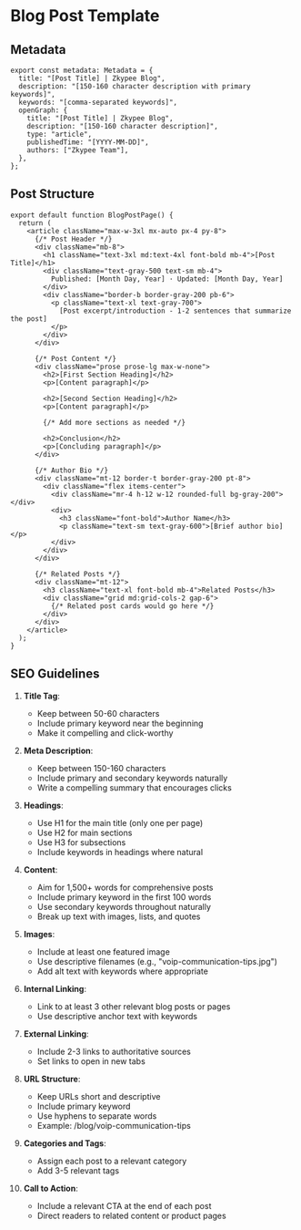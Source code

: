 # Blog Post Template

## Metadata

```tsx
export const metadata: Metadata = {
  title: "[Post Title] | Zkypee Blog",
  description: "[150-160 character description with primary keywords]",
  keywords: "[comma-separated keywords]",
  openGraph: {
    title: "[Post Title] | Zkypee Blog",
    description: "[150-160 character description]",
    type: "article",
    publishedTime: "[YYYY-MM-DD]",
    authors: ["Zkypee Team"],
  },
};
```

## Post Structure

```tsx
export default function BlogPostPage() {
  return (
    <article className="max-w-3xl mx-auto px-4 py-8">
      {/* Post Header */}
      <div className="mb-8">
        <h1 className="text-3xl md:text-4xl font-bold mb-4">[Post Title]</h1>
        <div className="text-gray-500 text-sm mb-4">
          Published: [Month Day, Year] · Updated: [Month Day, Year]
        </div>
        <div className="border-b border-gray-200 pb-6">
          <p className="text-xl text-gray-700">
            [Post excerpt/introduction - 1-2 sentences that summarize the post]
          </p>
        </div>
      </div>

      {/* Post Content */}
      <div className="prose prose-lg max-w-none">
        <h2>[First Section Heading]</h2>
        <p>[Content paragraph]</p>

        <h2>[Second Section Heading]</h2>
        <p>[Content paragraph]</p>

        {/* Add more sections as needed */}

        <h2>Conclusion</h2>
        <p>[Concluding paragraph]</p>
      </div>

      {/* Author Bio */}
      <div className="mt-12 border-t border-gray-200 pt-8">
        <div className="flex items-center">
          <div className="mr-4 h-12 w-12 rounded-full bg-gray-200"></div>
          <div>
            <h3 className="font-bold">Author Name</h3>
            <p className="text-sm text-gray-600">[Brief author bio]</p>
          </div>
        </div>
      </div>

      {/* Related Posts */}
      <div className="mt-12">
        <h3 className="text-xl font-bold mb-4">Related Posts</h3>
        <div className="grid md:grid-cols-2 gap-6">
          {/* Related post cards would go here */}
        </div>
      </div>
    </article>
  );
}
```

## SEO Guidelines

1. **Title Tag**:

   - Keep between 50-60 characters
   - Include primary keyword near the beginning
   - Make it compelling and click-worthy

2. **Meta Description**:

   - Keep between 150-160 characters
   - Include primary and secondary keywords naturally
   - Write a compelling summary that encourages clicks

3. **Headings**:

   - Use H1 for the main title (only one per page)
   - Use H2 for main sections
   - Use H3 for subsections
   - Include keywords in headings where natural

4. **Content**:

   - Aim for 1,500+ words for comprehensive posts
   - Include primary keyword in the first 100 words
   - Use secondary keywords throughout naturally
   - Break up text with images, lists, and quotes

5. **Images**:

   - Include at least one featured image
   - Use descriptive filenames (e.g., "voip-communication-tips.jpg")
   - Add alt text with keywords where appropriate

6. **Internal Linking**:

   - Link to at least 3 other relevant blog posts or pages
   - Use descriptive anchor text with keywords

7. **External Linking**:

   - Include 2-3 links to authoritative sources
   - Set links to open in new tabs

8. **URL Structure**:

   - Keep URLs short and descriptive
   - Include primary keyword
   - Use hyphens to separate words
   - Example: /blog/voip-communication-tips

9. **Categories and Tags**:

   - Assign each post to a relevant category
   - Add 3-5 relevant tags

10. **Call to Action**:
    - Include a relevant CTA at the end of each post
    - Direct readers to related content or product pages
